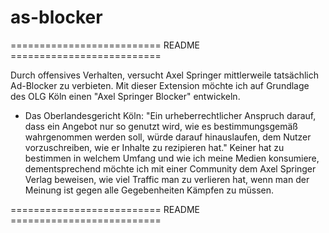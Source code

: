 # as-blocker

========================== README ==========================

Durch offensives Verhalten, versucht Axel Springer mittlerweile tatsächlich Ad-Blocker zu verbieten. 
Mit dieser Extension möchte ich auf Grundlage des OLG Köln einen "Axel Springer Blocker" entwickeln.
- Das Oberlandesgericht Köln: "Ein urheberrechtlicher Anspruch darauf, dass ein Angebot nur so genutzt wird, wie es bestimmungsgemäß wahrgenommen werden soll, würde darauf hinauslaufen, dem Nutzer vorzuschreiben, wie er Inhalte zu rezipieren hat." 
Keiner hat zu bestimmen in welchem Umfang und wie ich meine Medien konsumiere, dementsprechend möchte ich mit einer Community dem Axel Springer Verlag beweisen, wie viel Traffic man zu verlieren hat, wenn man der Meinung ist gegen alle Gegebenheiten Kämpfen zu müssen.

========================== README ==========================
